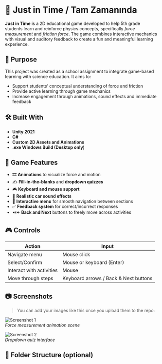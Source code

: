 # 🚗 Just in Time / Tam Zamanında

**Just in Time** is a 2D educational game developed to help 5th grade students learn and reinforce physics concepts, specifically *force measurement* and *friction force*. The game combines interactive mechanics with visual and auditory feedback to create a fun and meaningful learning experience.

## 🎯 Purpose

This project was created as a school assignment to integrate game-based learning with science education. It aims to:

- Support students’ conceptual understanding of force and friction
- Provide active learning through game mechanics
- Increase engagement through animations, sound effects and immediate feedback

## 🛠️ Built With

- **Unity 2021**
- **C#**
- **Custom 2D Assets and Animations**
- **.exe Windows Build (Desktop only)**

## 🧩 Game Features

- 🎞️ **Animations** to visualize force and motion
- ✍️ **Fill-in-the-blanks** and **dropdown quizzes**
- 🎮 **Keyboard and mouse support**
- 🎵 **Realistic car sound effects**
- 🧭 **Interactive menu** for smooth navigation between sections
- ✅ **Feedback system** for correct/incorrect responses
- ⏪⏩ **Back and Next** buttons to freely move across activities

## 🎮 Controls

| Action | Input |
|--------|-------|
| Navigate menu | Mouse click |
| Select/Confirm | Mouse or keyboard (Enter) |
| Interact with activities | Mouse |
| Move through steps | Keyboard arrows / Back & Next buttons |

## 📷 Screenshots

> You can add your images like this once you upload them to the repo:

![Screenshot 1]([screenshots/screenshot1.png](https://github.com/umutcakir10/UmutCakirUnityProject/blob/main/Ekran%20G%C3%B6r%C3%BCnt%C3%BCs%C3%BC%20(421).png))  
*Force measurement animation scene*

![Screenshot 2](screenshots/screenshot2.png)  
*Dropdown quiz interface*

## 📁 Folder Structure (optional)

